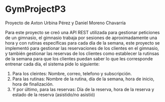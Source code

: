 # GymProjectP3

Proyecto de Axton Urbina Pérez y Daniel Moreno Chavarría

Para este proyecto se creó una API REST utilizada para gestionar peticiones de un gimnasio, el gimnasio trabaja por sesiones de aproximadamente una hora y con rutinas específicas para cada día de la semana, 
este proyecto se implementó para gestionar las reservaciones de los clientes en el gimnasio, y también gestionar las reservas de los clientes como establecer la rutinsas de la semana para que los clientes puedan saber lo que 
les corresponde entrenar cada día, el sistema pide lo siguiente:
1. Para los cleintes: Nombre, correo, telefono y subscripción.
2. Para las rutinas: Nombre de la rutina, día de la semana, hora de inicio, hora de finalización.
3. Y por último, para las reservas: Día de la reserva, hora de la reserva y estado de la reserva (asistido/no asistió)
